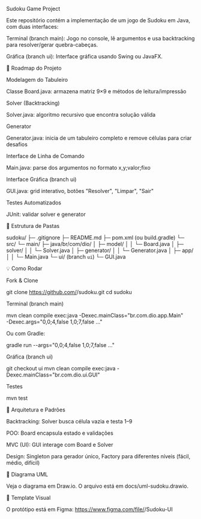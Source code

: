 Sudoku Game Project

Este repositório contém a implementação de um jogo de Sudoku em Java, com duas interfaces:

Terminal (branch main): Jogo no console, lê argumentos e usa backtracking para resolver/gerar quebra-cabeças.

Gráfica (branch ui): Interface gráfica usando Swing ou JavaFX.

🚀 Roadmap do Projeto

Modelagem do Tabuleiro

Classe Board.java: armazena matriz 9×9 e métodos de leitura/impressão

Solver (Backtracking)

Solver.java: algoritmo recursivo que encontra solução válida

Generator

Generator.java: inicia de um tabuleiro completo e remove células para criar desafios

Interface de Linha de Comando

Main.java: parse dos argumentos no formato x,y;valor;fixo

Interface Gráfica (branch ui)

GUI.java: grid interativo, botões "Resolver", "Limpar", "Sair"

Testes Automatizados

JUnit: validar solver e generator

📁 Estrutura de Pastas

sudoku/
├─ .gitignore
├─ README.md
├─ pom.xml (ou build.gradle)
└─ src/
   └─ main/
      ├─ java/br/com/dio/
      │  ├─ model/
      │  │  └─ Board.java
      │  ├─ solver/
      │  │  └─ Solver.java
      │  ├─ generator/
      │  │  └─ Generator.java
      │  ├─ app/
      │  │  └─ Main.java
      └─ ui/  (branch `ui`)
         └─ GUI.java

💡 Como Rodar

Fork & Clone

git clone https://github.com/<seu-usuario>/sudoku.git
cd sudoku

Terminal (branch main)

mvn clean compile exec:java -Dexec.mainClass="br.com.dio.app.Main" \
  -Dexec.args="0,0;4,false 1,0;7,false ..."

Ou com Gradle:

gradle run --args="0,0;4,false 1,0;7,false ..."

Gráfica (branch ui)

git checkout ui
mvn clean compile exec:java -Dexec.mainClass="br.com.dio.ui.GUI"

Testes

mvn test

🔧 Arquitetura e Padrões

Backtracking: Solver busca célula vazia e testa 1–9

POO: Board encapsula estado e validações

MVC (UI): GUI interage com Board e Solver

Design: Singleton para gerador único, Factory para diferentes níveis (fácil, médio, difícil)

🎨 Diagrama UML

Veja o diagrama em Draw.io. O arquivo está em docs/uml-sudoku.drawio.

📐 Template Visual

O protótipo está em Figma:
https://www.figma.com/file/<seu-template>/Sudoku-UI
